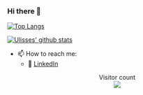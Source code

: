 ### Hi there 👋
[![Top Langs](https://github-readme-stats.vercel.app/api/top-langs/?username=uroque&layout=compact)](https://github.com/anuraghazra/github-readme-stats)

[![Ulisses' github stats](https://github-readme-stats.vercel.app/api?username=uroque&count_private=true&show_icons=true&theme=omni&hide_rank=false)](https://github.com/anuraghazra/github-readme-stats)  


- 📫 How to reach me: 
     - :office: [LinkedIn](https://www.linkedin.com/in/https://www.linkedin.com/in/ulisses-roque/)


<!--
**uroque/uroque** is a ✨ _special_ ✨ repository because its `README.md` (this file) appears on your GitHub profile.

Here are some ideas to get you started:

- 🔭 I’m currently working on ...
- 🌱 I’m currently learning ...
- 👯 I’m looking to collaborate on ...
- 🤔 I’m looking for help with ...
- 💬 Ask me about ...

- 😄 Pronouns: ...
- ⚡ Fun fact: ...
-->

<p align="center"> 
  Visitor count<br>
  <img src="https://profile-counter.glitch.me/sagar-viradiya/count.svg" />
</p>

